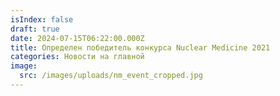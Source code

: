 ```yaml
---
isIndex: false
draft: true
date: 2024-07-15T06:22:00.000Z
title: Определен победитель конкурса Nuclear Medicine 2021
categories: Новости на главной
image:
  src: /images/uploads/nm_event_cropped.jpg
---
```

